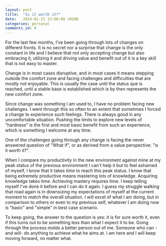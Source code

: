 ```yaml
---
layout: post
title:  "Is it worth it?"
date:   2024-01-21 13:00:00 +0200
categories: personal
comments_id: 9
---
```

For the last few months, I've been going through lots of changes on different fronts. It is no secret nor a surprise that change is the only constant in life and I believe that not only accepting change but also embracing it, utilizing it and driving value and benefit out of it is a key skill that is not easy to master.

Change is in most cases disruptive, and in most cases it means stepping outside the comfort zone and facing challenges and difficulties that are mostly not enjoyable. This is usually the case until the status que is reached, until a stable base is established which is by then represents the new comfort zone.

Since change was something I am used to, I have no problem facing new challenges. I went through this so often to an extent that sometimes I forced a change to experience such feelings. There is always good in any uncomfortable situation. Pushing the limits to explore new levels of "hardness" is the first and most basic benefit from such an experience, which is something I welcome at any time.

One of the challenges going through any change is facing the never answered question of "What if", or as derived from a value perspective: "is it worth it?". 

When I compare my productivity in the new environment against mine at my peak status of the previous environment I can't help it but to feel ashamed of myself, I know that it takes time to reach this peak status. I know that being extremely productive means mastering lots of knowledge. Acquiring knowledge takes time. Achieving mastery requires time. I keep telling myself I've done it before and I can do it again. I guess my struggle walking that road again is in downsizing my expectations of myself at the current moment to match the overall situation. I will excel of what I am doing, but in comparison to others or even to my previous self, whatever I am doing now is "basic" and "simple" in best case scenario.

To keep going, the answer to the question is yes: it is for sure worth it, even if this turns out to be something less than what I expect it to be. Going through the process molds a better person out of me. Someone who can -and will- do anything to achieve what he aims at. I am here and I will keep moving forward, no matter what.